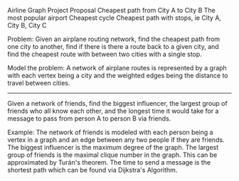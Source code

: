 Airline Graph Project Proposal
Cheapest path from City A to City B
The most popular airport
Cheapest cycle
Cheapest path with stops, ie City A, City B, City C


Problem: Given an airplane routing network, find the cheapest path from one city to another, find if there is there a route back to a given city, and find the cheapest route with between two cities with a single stop.

Model the problem: A network of airplane routes is represented by a graph with each vertex being a city and the weighted edges being the distance to travel between cities.




--------------------------------------
Given a network of friends, find the biggest influencer, the largest group of friends who all know each other, and the longest time it would take for a message to pass from person A to person B via friends.

Example: The network of friends is modeled with each person being a vertex in a graph and an edge between any two people if they are friends.
The biggest influencer is the maximum degree of the graph.
The largest group of friends is the maximal clique number in the graph. This can be approximated by Turán's theorem.
The time to send a message is the shortest path which can be found via Dijkstra's Algorithm.
